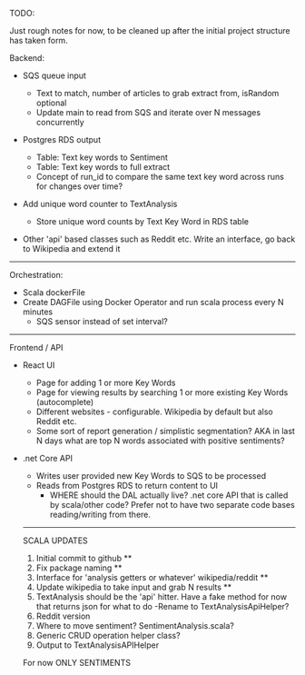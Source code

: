 TODO:

Just rough notes for now, to be cleaned up after the initial project structure has taken form. 

Backend:

- SQS queue input
    - Text to match, number of articles to grab extract from, isRandom optional
    - Update main to read from SQS and iterate over N messages concurrently
- Postgres RDS output
    - Table: Text key words to Sentiment
    - Table: Text key words to full extract
    - Concept of run_id to compare the same text key word across runs for changes over time?

- Add unique word counter to TextAnalysis
    - Store unique word counts by Text Key Word in RDS table
- Other 'api' based classes such as Reddit etc. Write an interface, go back to Wikipedia and extend it

------------

Orchestration:

- Scala dockerFile
- Create DAGFile using Docker Operator and run scala process every N minutes
    - SQS sensor instead of set interval?

------------

Frontend / API

- React UI
    - Page for adding 1 or more Key Words
    - Page for viewing results by searching 1 or more existing Key Words (autocomplete)
    - Different websites - configurable. Wikipedia by default but also Reddit etc.
    - Some sort of report generation / simplistic segmentation? AKA in last N days what are top N words associated with positive sentiments?

- .net Core API
    - Writes user provided new Key Words to SQS to be processed
    - Reads from Postgres RDS to return content to UI
        - WHERE should the DAL actually live? .net core API that is called by scala/other code? Prefer not to have two separate code bases reading/writing from there.
    


    ------------------------------


    SCALA UPDATES

    1. Initial commit to github **
    1. Fix package naming **
    2. Interface for 'analysis getters or whatever' wikipedia/reddit **
    3. Update wikipedia to take input and grab N results **
    4. TextAnalysis should be the 'api' hitter. Have a fake method for now that returns json for what to do
        -Rename to TextAnalysisApiHelper?
    5. Reddit version
    6. Where to move sentiment? SentimentAnalysis.scala? 
    7. Generic CRUD operation helper class?
    8. Output to TextAnalysisAPIHelper


    For now ONLY SENTIMENTS